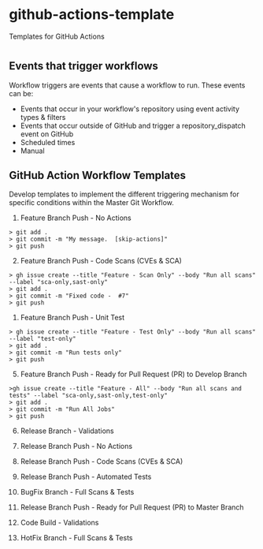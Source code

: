 # github-actions-template
Templates for GitHub Actions
#
## Events that trigger workflows
Workflow triggers are events that cause a workflow to run.  These events can be:

+ Events that occur in your workflow's repository using event activity types & filters
+ Events that occur outside of GitHub and trigger a repository_dispatch event on GitHub
+ Scheduled times
+ Manual

## GitHub Action Workflow Templates

Develop templates to implement the different triggering mechanism for specific conditions within the Master Git Workflow.  

1. Feature Branch Push - No Actions   

```
> git add .
> git commit -m "My message.  [skip-actions]"
> git push 
```

2. Feature Branch Push - Code Scans (CVEs & SCA)     

```
> gh issue create --title "Feature - Scan Only" --body "Run all scans" --label "sca-only,sast-only" 
> git add .
> git commit -m "Fixed code -  #7"
> git push 
```

1. Feature Branch Push - Unit Test    

```
> gh issue create --title "Feature - Test Only" --body "Run all scans" --label "test-only" 
> git add .
> git commit -m "Run tests only"
> git push 
```

5. Feature Branch Push - Ready for Pull Request (PR) to Develop Branch

```
>gh issue create --title "Feature - All" --body "Run all scans and tests" --label "sca-only,sast-only,test-only" 
> git add .
> git commit -m "Run All Jobs"
> git push 
```


6. Release Branch - Validations   


7. Release Branch Push - No Actions   


8. Release Branch Push - Code Scans (CVEs & SCA)   


9.  Release Branch Push - Automated Tests   
    

10. BugFix Branch - Full Scans &  Tests 


11. Release Branch Push - Ready for Pull Request (PR) to Master Branch


12. Code Build - Validations


13. HotFix Branch - Full Scans & Tests 